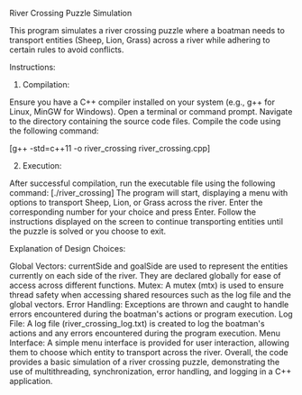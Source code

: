 River Crossing Puzzle Simulation

This program simulates a river crossing puzzle where a boatman needs to transport entities (Sheep, Lion, Grass) across a river while adhering to certain rules to avoid conflicts.

Instructions:

1. Compilation:

Ensure you have a C++ compiler installed on your system (e.g., g++ for Linux, MinGW for Windows).
Open a terminal or command prompt.
Navigate to the directory containing the source code files.
Compile the code using the following command:

[g++ -std=c++11 -o river_crossing river_crossing.cpp]

2. Execution:

After successful compilation, run the executable file using the following command:
[./river_crossing]
The program will start, displaying a menu with options to transport Sheep, Lion, or Grass across the river.
Enter the corresponding number for your choice and press Enter.
Follow the instructions displayed on the screen to continue transporting entities until the puzzle is solved or you choose to exit.



Explanation of Design Choices:

Global Vectors: currentSide and goalSide are used to represent the entities currently on each side of the river. They are declared globally for ease of access across different functions.
Mutex: A mutex (mtx) is used to ensure thread safety when accessing shared resources such as the log file and the global vectors.
Error Handling: Exceptions are thrown and caught to handle errors encountered during the boatman's actions or program execution.
Log File: A log file (river_crossing_log.txt) is created to log the boatman's actions and any errors encountered during the program execution.
Menu Interface: A simple menu interface is provided for user interaction, allowing them to choose which entity to transport across the river.
Overall, the code provides a basic simulation of a river crossing puzzle, demonstrating the use of multithreading, synchronization, error handling, and logging in a C++ application.
